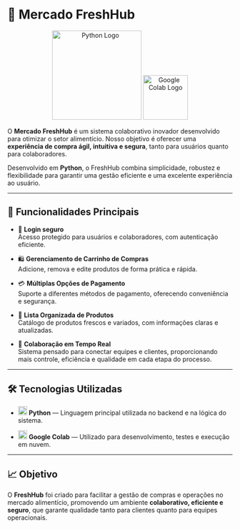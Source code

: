 # 🛒 Mercado FreshHub

<p align="center">
  <img src="https://www.python.org/static/community_logos/python-logo.png" alt="Python Logo" width="200"/>
  <img src="https://colab.research.google.com/img/colab_favicon_256px.png" alt="Google Colab Logo" width="100"/>
</p>

O **Mercado FreshHub** é um sistema colaborativo inovador desenvolvido para otimizar o setor alimentício. Nosso objetivo é oferecer uma **experiência de compra ágil, intuitiva e segura**, tanto para usuários quanto para colaboradores.

Desenvolvido em **Python**, o FreshHub combina simplicidade, robustez e flexibilidade para garantir uma gestão eficiente e uma excelente experiência ao usuário.

---

## 🚀 Funcionalidades Principais

- 🔐 **Login seguro**  
Acesso protegido para usuários e colaboradores, com autenticação eficiente.

- 🛍️ **Gerenciamento de Carrinho de Compras**  
Adicione, remova e edite produtos de forma prática e rápida.

- 💳 **Múltiplas Opções de Pagamento**  
Suporte a diferentes métodos de pagamento, oferecendo conveniência e segurança.

- 🥦 **Lista Organizada de Produtos**  
Catálogo de produtos frescos e variados, com informações claras e atualizadas.

- 🤝 **Colaboração em Tempo Real**  
Sistema pensado para conectar equipes e clientes, proporcionando mais controle, eficiência e qualidade em cada etapa do processo.

---

## 🛠️ Tecnologias Utilizadas

- <img src="https://upload.wikimedia.org/wikipedia/commons/c/c3/Python-logo-notext.svg" alt="Python Logo" width="20"/> **Python** — Linguagem principal utilizada no backend e na lógica do sistema.

- <img src="https://colab.research.google.com/img/colab_favicon_256px.png" alt="Google Colab Logo" width="20"/> **Google Colab** — Utilizado para desenvolvimento, testes e execução em nuvem.

---

## 📈 Objetivo

O **FreshHub** foi criado para facilitar a gestão de compras e operações no mercado alimentício, promovendo um ambiente **colaborativo, eficiente e seguro**, que garante qualidade tanto para clientes quanto para equipes operacionais.
